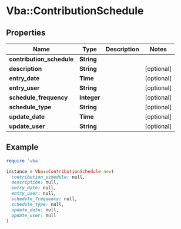 # Vba::ContributionSchedule

## Properties

| Name | Type | Description | Notes |
| ---- | ---- | ----------- | ----- |
| **contribution_schedule** | **String** |  |  |
| **description** | **String** |  | [optional] |
| **entry_date** | **Time** |  | [optional] |
| **entry_user** | **String** |  | [optional] |
| **schedule_frequency** | **Integer** |  | [optional] |
| **schedule_type** | **String** |  | [optional] |
| **update_date** | **Time** |  | [optional] |
| **update_user** | **String** |  | [optional] |

## Example

```ruby
require 'vba'

instance = Vba::ContributionSchedule.new(
  contribution_schedule: null,
  description: null,
  entry_date: null,
  entry_user: null,
  schedule_frequency: null,
  schedule_type: null,
  update_date: null,
  update_user: null
)
```


